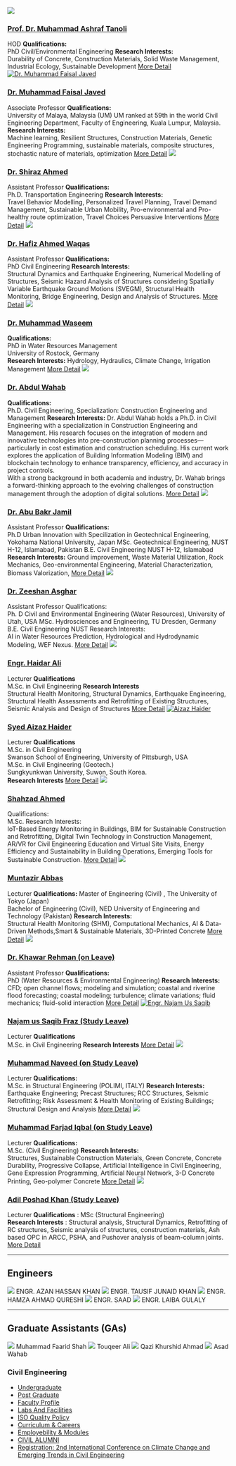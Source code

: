[![](https://giki.edu.pk/wp-content/uploads/2019/11/Dr-Tanoli.jpg)](https://giki.edu.pk/personnel/prof-dr-muhammad-ashraf-tanoli-hod/)
### [Prof. Dr. Muhammad Ashraf Tanoli](https://giki.edu.pk/personnel/prof-dr-muhammad-ashraf-tanoli-hod/)
HOD
**Qualifications:**  
PhD Civil/Environmental Engineering
**Research Interests:**  
Durability of Concrete, Construction Materials, Solid Waste Management, Industrial Ecology, Sustainable Development
[More Detail](https://giki.edu.pk/personnel/prof-dr-muhammad-ashraf-tanoli-hod/)
[![Dr. Muhammad Faisal Javed](https://giki.edu.pk/wp-content/uploads/2020/01/AFJ-1-1-jpg.webp)](https://giki.edu.pk/personnel/dr-muhammad-faisal-javed/)
### [Dr. Muhammad Faisal Javed](https://giki.edu.pk/personnel/dr-muhammad-faisal-javed/)
Associate Professor
**Qualifications:**  
University of Malaya, Malaysia (UM) UM ranked at 59th in the world 
Civil Engineering Department, Faculty of Engineering, Kuala Lumpur, Malaysia. 
**Research Interests:**  
Machine learning, Resilient Structures, Construction Materials, Genetic Engineering Programming, sustainable materials, composite structures, stochastic nature of materials, optimization
[More Detail](https://giki.edu.pk/personnel/dr-muhammad-faisal-javed/)
[![](https://giki.edu.pk/dce/dce-faculty-profile/)](https://giki.edu.pk/personnel/dr-shiraz-ahmed/)
### [Dr. Shiraz Ahmed](https://giki.edu.pk/personnel/dr-shiraz-ahmed/)
Assistant Professor
**Qualifications:**  
Ph.D. Transportation Engineering
**Research Interests:**  
Travel Behavior Modelling, Personalized Travel Planning, Travel Demand Management, Sustainable Urban Mobility, Pro-environmental and Pro-healthy route optimization, Travel Choices Persuasive Interventions
[More Detail](https://giki.edu.pk/personnel/dr-shiraz-ahmed/)
[![](https://giki.edu.pk/dce/dce-faculty-profile/)](https://giki.edu.pk/personnel/dr-hafiz-ahmed-waqas/)
### [Dr. Hafiz Ahmed Waqas](https://giki.edu.pk/personnel/dr-hafiz-ahmed-waqas/)
Assistant Professor
**Qualifications:**  
PhD Civil Engineering
**Research Interests:**  
Structural Dynamics and Earthquake Engineering, Numerical Modelling of Structures, Seismic Hazard Analysis of Structures considering Spatially Variable Earthquake Ground Motions (SVEGM), Structural Health Monitoring, Bridge Engineering, Design and Analysis of Structures.
[More Detail](https://giki.edu.pk/personnel/dr-hafiz-ahmed-waqas/)
[![](https://giki.edu.pk/dce/dce-faculty-profile/)](https://giki.edu.pk/personnel/dr-muhammad-waseem/)
### [Dr. Muhammad Waseem](https://giki.edu.pk/personnel/dr-muhammad-waseem/)
**Qualifications:**  
PhD in Water Resources Management  
University of Rostock, Germany  
**Research Interests:** Hydrology, Hydraulics, Climate Change, Irrigation Management
[More Detail](https://giki.edu.pk/personnel/dr-muhammad-waseem/)
[![](https://giki.edu.pk/dce/dce-faculty-profile/)](https://giki.edu.pk/personnel/dr-abdul-wahab/)
### [Dr. Abdul Wahab](https://giki.edu.pk/personnel/dr-abdul-wahab/)
**Qualifications:**  
Ph.D. Civil Engineering, Specialization: Construction Engineering and Management
**Research Interests:** Dr. Abdul Wahab holds a Ph.D. in Civil Engineering with a specialization in Construction Engineering and Management. His research focuses on the integration of modern and innovative technologies into pre-construction planning processes—particularly in cost estimation and construction scheduling. His current work explores the application of Building Information Modeling (BIM) and blockchain technology to enhance transparency, efficiency, and accuracy in project controls.  
With a strong background in both academia and industry, Dr. Wahab brings a forward-thinking approach to the evolving challenges of construction management through the adoption of digital solutions.
[More Detail](https://giki.edu.pk/personnel/dr-abdul-wahab/)
[![](https://giki.edu.pk/dce/dce-faculty-profile/)](https://giki.edu.pk/personnel/dr-abu-bakr-jamil/)
### [Dr. Abu Bakr Jamil](https://giki.edu.pk/personnel/dr-abu-bakr-jamil/)
Assistant Professor
**Qualifications:**  
Ph.D Urban Innovation with Specilization in Geotechnical Engineering, Yokohama National University, Japan MSc. Geotechnical Engineering, NUST H-12, Islamabad, Pakistan B.E. Civil Engineering NUST H-12, Islamabad  
**Research Interests:** Ground improvement, Waste Material Utilization, Rock Mechanics, Geo-environmental Engineering, Material Characterization, Biomass Valorization,
[More Detail](https://giki.edu.pk/personnel/dr-abu-bakr-jamil/)
[![](https://giki.edu.pk/dce/dce-faculty-profile/)](https://giki.edu.pk/personnel/engr-zeeshan-asghar/)
### [Dr. Zeeshan Asghar](https://giki.edu.pk/personnel/engr-zeeshan-asghar/)
Assistant Professor
Qualifications:  
Ph. D Civil and Environmental Engineering (Water Resources), University of Utah, USA MSc. Hydrosciences and Engineering, TU Dresden, Germany B.E. Civil Engineering NUST
Research Interests:  
AI in Water Resources Prediction, Hydrological and Hydrodynamic Modeling, WEF Nexus. 
[More Detail](https://giki.edu.pk/personnel/engr-zeeshan-asghar/)
[![](https://giki.edu.pk/dce/dce-faculty-profile/)](https://giki.edu.pk/personnel/engr-haidar-ali/)
### [Engr. Haidar Ali](https://giki.edu.pk/personnel/engr-haidar-ali/)
Lecturer
**Qualifications**  
M.Sc. in Civil Engineering
**Research Interests**  
Structural Health Monitoring, Structural Dynamics, Earthquake Engineering, Structural Health Assessments and Retrofitting of Existing Structures, Seismic Analysis and Design of Structures
[More Detail](https://giki.edu.pk/personnel/engr-haidar-ali/)
[![Aizaz Haider](https://giki.edu.pk/dce/dce-faculty-profile/)](https://giki.edu.pk/personnel/syed-aizaz-haider/)
### [Syed Aizaz Haider](https://giki.edu.pk/personnel/syed-aizaz-haider/)
Lecturer
**Qualifications**  
M.Sc. in Civil Engineering  
Swanson School of Engineering, University of Pittsburgh, USA  
M.Sc. in Civil Engineering (Geotech.)  
Sungkyunkwan University, Suwon, South Korea.  
**Research Interests**
[More Detail](https://giki.edu.pk/personnel/syed-aizaz-haider/)
[![](https://giki.edu.pk/dce/dce-faculty-profile/)](https://giki.edu.pk/personnel/shahzad-ahmed/)
### [Shahzad Ahmed](https://giki.edu.pk/personnel/shahzad-ahmed/)
Qualifications:  
M.Sc.
Research Interests:  
IoT-Based Energy Monitoring in Buildings, BIM for Sustainable Construction and Retrofitting, Digital Twin Technology in Construction Management, AR/VR for Civil Engineering Education and Virtual Site Visits, Energy Efficiency and Sustainability in Building Operations, Emerging Tools for Sustainable Construction.
[More Detail](https://giki.edu.pk/personnel/shahzad-ahmed/)
[![](https://giki.edu.pk/dce/dce-faculty-profile/)](https://giki.edu.pk/personnel/muntazir-abbas/)
### [Muntazir Abbas](https://giki.edu.pk/personnel/muntazir-abbas/)
Lecturer
**Qualifications:**
Master of Engineering (Civil) , The University of Tokyo (Japan)  
Bachelor of Engineering (Civil), NED University of Engineering and Technology (Pakistan)
**Research Interests:**  
Structural Health Monitoring (SHM), Computational Mechanics, AI & Data-Driven Methods,Smart & Sustainable Materials, 3D-Printed Concrete
[More Detail](https://giki.edu.pk/personnel/muntazir-abbas/)
[![](https://giki.edu.pk/dce/dce-faculty-profile/)](https://giki.edu.pk/personnel/dr-khawar-rehman/)
### [Dr. Khawar Rehman (on Leave)](https://giki.edu.pk/personnel/dr-khawar-rehman/)
Assistant Professor
**Qualifications:**  
PhD (Water Resources & Environmental Engineering)
**Research Interests:**  
CFD; open channel flows; modeling and simulation; coastal and riverine flood forecasting; coastal modeling; turbulence; climate variations; fluid mechanics; fluid-solid interaction
[More Detail](https://giki.edu.pk/personnel/dr-khawar-rehman/)
[![Engr. Najam Us Saqib](https://giki.edu.pk/dce/dce-faculty-profile/)](https://giki.edu.pk/personnel/najam-us-saqi-fraz/)
### [Najam us Saqib Fraz (Study Leave)](https://giki.edu.pk/personnel/najam-us-saqi-fraz/)
Lecturer
**Qualifications**  
M.Sc. in Civil Engineering
**Research Interests**
[More Detail](https://giki.edu.pk/personnel/najam-us-saqi-fraz/)
[![](https://giki.edu.pk/dce/dce-faculty-profile/)](https://giki.edu.pk/personnel/muhammad-naveed/)
### [Muhammad Naveed (on Study Leave)](https://giki.edu.pk/personnel/muhammad-naveed/)
Lecturer
**Qualifications:**  
M.Sc. in Structural Engineering (POLIMI, ITALY)
**Research Interests:**  
Earthquake Engineering; Precast Structures; RCC Structures, Seismic Retrofitting; Risk Assessment & Health Monitoring of Existing Buildings; Structural Design and Analysis
[More Detail](https://giki.edu.pk/personnel/muhammad-naveed/)
[![](https://giki.edu.pk/dce/dce-faculty-profile/)](https://giki.edu.pk/personnel/muhammad-farjad-iqbal/)
### [Muhammad Farjad Iqbal (on Study Leave)](https://giki.edu.pk/personnel/muhammad-farjad-iqbal/)
Lecturer
**Qualifications:**  
M.Sc. (Civil Engineering)
**Research Interests:**  
Structures, Sustainable Construction Materials, Green Concrete, Concrete Durability, Progressive Collapse, Artificial Intelligence in Civil Engineering, Gene Expression Programming, Artificial Neural Network, 3-D Concrete Printing, Geo-polymer Concrete
[More Detail](https://giki.edu.pk/personnel/muhammad-farjad-iqbal/)
[![](https://giki.edu.pk/dce/dce-faculty-profile/)](https://giki.edu.pk/personnel/adil-poshad-khan/)
### [Adil Poshad Khan (Study Leave)](https://giki.edu.pk/personnel/adil-poshad-khan/)
Lecturer
**Qualifications** : MSc (Structural Engineering)  
**Research Interests** : Structural analysis, Structural Dynamics, Retrofitting of RC structures, Seismic analysis of structures, construction materials, Ash based OPC in ARCC, PSHA, and Pushover analysis of beam-column joints. 
[More Detail](https://giki.edu.pk/personnel/adil-poshad-khan/)
* * *
## Engineers
[![](https://giki.edu.pk/dce/dce-faculty-profile/)](https://giki.edu.pk/wp-content/uploads/2025/10/ENGR.-AZAN-HASSAN-KHAN.png)
ENGR. AZAN HASSAN KHAN
[![](https://giki.edu.pk/dce/dce-faculty-profile/)](https://giki.edu.pk/wp-content/uploads/2025/10/ENGR.-TAUSIF-JUNAID-KHAN.png)
ENGR. TAUSIF JUNAID KHAN
[![](https://giki.edu.pk/dce/dce-faculty-profile/)](https://giki.edu.pk/wp-content/uploads/2025/10/ENGR.-HAMZA-AHMAD-QURESHI.png)
ENGR. HAMZA AHMAD QURESHI
[![](https://giki.edu.pk/dce/dce-faculty-profile/)](https://giki.edu.pk/wp-content/uploads/2025/10/ENGR.-SAAD.png)
ENGR. SAAD
[![](https://giki.edu.pk/dce/dce-faculty-profile/)](https://giki.edu.pk/wp-content/uploads/2025/10/ENGR.-LAIBA-GULALY.png)
ENGR. LAIBA GULALY
* * *
## Graduate Assistants (GAs)
[![](https://giki.edu.pk/dce/dce-faculty-profile/)](https://giki.edu.pk/wp-content/uploads/2025/10/Muhammad-Faarid-Shah.png)
Muhammad Faarid Shah
[![](https://giki.edu.pk/dce/dce-faculty-profile/)](https://giki.edu.pk/wp-content/uploads/2025/10/Touqeer-Ali-2.png)
Touqeer Ali
[![](https://giki.edu.pk/dce/dce-faculty-profile/)](https://giki.edu.pk/wp-content/uploads/2025/10/Qazi-Khurshid-Ahmad.png)
Qazi Khurshid Ahmad
[![](https://giki.edu.pk/dce/dce-faculty-profile/)](https://giki.edu.pk/wp-content/uploads/2025/10/Asad-Wahab.png)
Asad Wahab
### Civil Engineering
  * [Undergraduate](https://giki.edu.pk/dce/dce-undergraduate/)
  * [Post Graduate](https://giki.edu.pk/dce/dce-graduate/)
  * [Faculty Profile](https://giki.edu.pk/dce/dce-faculty-profile/)
  * [Labs And Facilities](https://giki.edu.pk/dce/dce-labs-and-facilities/)
  * [ISO Quality Policy](https://giki.edu.pk/iso-quality-policy/)
  * [Curriculum & Careers](https://giki.edu.pk/dce/curriculum-careers/)
  * [Employebility & Modules](https://giki.edu.pk/dce/employebility-modules/)
  * [CIVIL ALUMNI](https://giki.edu.pk/dce/civil-alumni/)
  * [Registration: 2nd International Conference on Climate Change and Emerging Trends in Civil Engineering](https://giki.edu.pk/dce/ccetc/)


